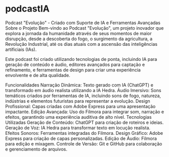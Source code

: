 # podcastIA
Podcast "Evolução" - Criado com Suporte de IA e Ferramentas Avançadas
Sobre o Projeto
Bem-vindo ao Podcast "Evolução", um projeto inovador que explora a jornada da humanidade através de seus momentos de maior disrupção, desde a descoberta do fogo, o surgimento da agricultura, a Revolução Industrial, até os dias atuais com a ascensão das inteligências artificiais (IAs).

Este podcast foi criado utilizando tecnologias de ponta, incluindo IA para geração de conteúdo e áudio, editores avançados para captação e refinamento, e ferramentas de design para criar uma experiência envolvente e de alta qualidade.

Funcionalidades
Narração Dinâmica: Texto gerado com IA (ChatGPT) e transformado em áudio realista utilizando a IA Hedra.
Áudio Imersivo: Sons temáticos criados por ferramentas de IA, incluindo sons de fogo, natureza, indústrias e elementos futuristas para representar a evolução.
Design Profissional: Capas criadas com Adobe Express para uma apresentação impactante.
Edição Avançada: Uso do Filmora para integrar som, narração e efeitos, garantindo uma experiência auditiva de alto nível.
Tecnologias Utilizadas
Geração de Conteúdo: ChatGPT para criação de roteiros e ideias.
Geração de Voz: IA Hedra para transformar texto em locução realista.
Efeitos Sonoros: Ferramentas integradas do Filmora.
Design Gráfico: Adobe Express para criação de capas personalizadas.
Edição de Áudio: Filmora para edição e mixagem.
Controle de Versão: Git e GitHub para colaboração e gerenciamento de arquivos.

